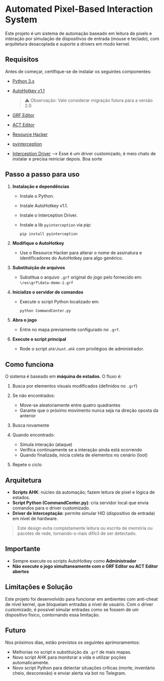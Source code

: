 # Automated Pixel-Based Interaction System

Este projeto é um sistema de automação baseado em leitura de pixels e interação por simulação de dispositivos de entrada (mouse e teclado), com arquitetura desacoplada e suporte a drivers em modo kernel.

## Requisitos

Antes de começar, certifique-se de instalar os seguintes componentes:

* [Python 3.x](https://www.python.org/)
* [AutoHotkey v1.1](https://www.autohotkey.com/)

  > ⚠️ Observação: Vale considerar migração futura para a versão 2.0.
* [GRF Editor](https://rathena.org/board/files/file/2766-grf-editor/)
* [ACT Editor](https://rathena.org/board/files/file/3304-act-editor/)
* [Resource Hacker](https://resource-hacker.br.download.it/)
* [pyinterception](https://github.com/kennyhml/pyinterception)
* [Interception Driver](https://github.com/oblitum/Interception) --> Esse é um driver customizado, é meio chato de instalar e precisa reiniciar depois. Boa sorte 

## Passo a passo para uso

1. **Instalação e dependências**

   * Instale o Python.
   * Instale AutoHotkey v1.1.
   * Instale o Interception Driver.
   * Instale a lib `pyinterception` via pip:

     ```bash
     pip install pyinterception
     ```

2. **Modifique o AutoHotkey**

   * Use o Resource Hacker para alterar o nome de assinatura e identificadores do AutoHotkey para algo genérico.

3. **Substituição de arquivos**

   * Substitua o arquivo `.grf` original do jogo pelo fornecido em:
     `\res\grf\data-demo-1.grf`

4. **Inicialize o servidor de comandos**

   * Execute o script Python localizado em:

     ```
     python CommandCenter.py
     ```

5. **Abra o jogo**

   * Entre no mapa previamente configurado no `.grf`.

6. **Execute o script principal**

   * Rode o script `ahk\hunt.ahk` com privilégios de administrador.

## Como funciona

O sistema é baseado em **máquina de estados**. O fluxo é:

1. Busca por elementos visuais modificados (definidos no `.grf`)
2. Se não encontrados:

   * Move-se aleatoriamente entre quatro quadrantes
   * Garante que o próximo movimento nunca seja na direção oposta da anterior
3. Busca novamente
4. Quando encontrado:

   * Simula interação (ataque)
   * Verifica continuamente se a interação ainda está ocorrendo
   * Quando finalizada, inicia coleta de elementos no cenário (loot)
5. Repete o ciclo

## Arquitetura

* **Scripts AHK**: núcleo da automação; fazem leitura de pixel e lógica de estados.
* **Script Python (CommandCenter.py)**: cria servidor local que envia comandos para o driver customizado.
* **Driver de Interceptação**: permite simular HID (dispositivo de entrada) em nível de hardware.

> Este design evita completamente leitura ou escrita de memória ou pacotes de rede, tornando-o mais difícil de ser detectado.

## Importante

* Sempre execute os scripts AutoHotkey como **Administrador**
* **Não execute o jogo simultaneamente com o GRF Editor ou ACT Editor abertos**

## Limitações e Solução

Este projeto foi desenvolvido para funcionar em ambientes com anti-cheat de nível kernel, que bloqueiam entradas a nível de usuário. Com o driver customizado, é possível simular entradas como se fossem de um dispositivo físico, contornando essa limitação.

## Futuro

Nos próximos dias, estão previstos os seguintes aprimoramentos:

* Melhorias no script e substituição da `.grf` de mais mapas.
* Novo script AHK para monitorar a vida e utilizar poções automaticamente.
* Novo script Python para detectar situações críticas (morte, inventário cheio, desconexão) e enviar alerta via bot no Telegram.

